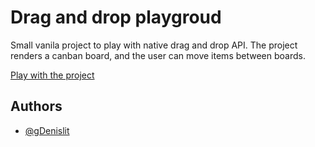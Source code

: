 
# Drag and drop playgroud 
Small vanila project to play with native drag and drop API. 
The project renders a canban board, and the user can move items between boards.

[Play with the project](https://gdenislit.github.io/simple-dnd-vanila/)

## Authors

- [@gDenislit](https://www.github.com/gDenislit)

